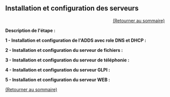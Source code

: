 ## Installation et configuration des serveurs
<p align="right"><a href="README.md">(Retourner au sommaire)</a></p>

**Description de l'étape :**  

**1 - Installation et configuration de l'ADDS avec role DNS et DHCP :**


**2 - Installation et configuration du serveur de fichiers :**


**3 - Installation et configuration du serveur de téléphonie :**


**4 - Installation et configuration du serveur GLPI :**


**5 - Installation et configuration du serveur WEB :**


<a href="README.md">(Retourner au sommaire)</a>
